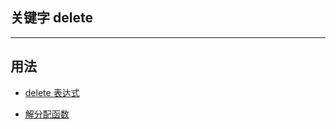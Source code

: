 ## 关键字 delete

---

## 用法

-   [delete 表达式](../language/delete.md "language/delete")

-   [解分配函数]()
